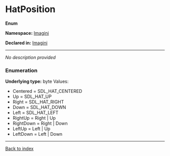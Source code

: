 # HatPosition

**Enum**

**Namespace:** [Imagini](Imagini.md)

**Declared in:** [Imagini](Imagini.md)

------


*No description provided*

### Enumeration
**Underlying type:** byte
Values:
* Centered = SDL_HAT_CENTERED
* Up = SDL_HAT_UP
* Right = SDL_HAT_RIGHT
* Down = SDL_HAT_DOWN
* Left = SDL_HAT_LEFT
* RightUp = Right | Up
* RightDown = Right | Down
* LeftUp = Left | Up
* LeftDown = Left | Down



------

[Back to index](index.md)